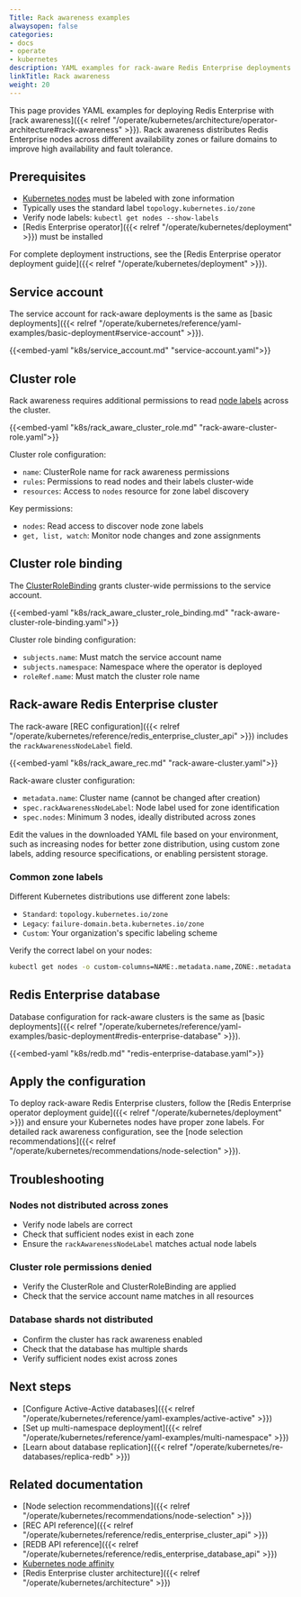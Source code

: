 ```yaml
---
Title: Rack awareness examples
alwaysopen: false
categories:
- docs
- operate
- kubernetes
description: YAML examples for rack-aware Redis Enterprise deployments that distribute nodes across availability zones.
linkTitle: Rack awareness
weight: 20
---
```


This page provides YAML examples for deploying Redis Enterprise with [rack awareness]({{< relref "/operate/kubernetes/architecture/operator-architecture#rack-awareness" >}}). Rack awareness distributes Redis Enterprise nodes across different availability zones or failure domains to improve high availability and fault tolerance.

## Prerequisites

- [Kubernetes nodes](https://kubernetes.io/docs/concepts/architecture/nodes/) must be labeled with zone information
- Typically uses the standard label `topology.kubernetes.io/zone`
- Verify node labels: `kubectl get nodes --show-labels`
- [Redis Enterprise operator]({{< relref "/operate/kubernetes/deployment" >}}) must be installed

For complete deployment instructions, see the [Redis Enterprise operator deployment guide]({{< relref "/operate/kubernetes/deployment" >}}).

## Service account

The service account for rack-aware deployments is the same as [basic deployments]({{< relref "/operate/kubernetes/reference/yaml-examples/basic-deployment#service-account" >}}).

{{<embed-yaml "k8s/service_account.md" "service-account.yaml">}}

## Cluster role

Rack awareness requires additional permissions to read [node labels](https://kubernetes.io/docs/concepts/overview/working-with-objects/labels/) across the cluster.

{{<embed-yaml "k8s/rack_aware_cluster_role.md" "rack-aware-cluster-role.yaml">}}

Cluster role configuration:
- `name`: ClusterRole name for rack awareness permissions
- `rules`: Permissions to read nodes and their labels cluster-wide
- `resources`: Access to `nodes` resource for zone label discovery

Key permissions:
- `nodes`: Read access to discover node zone labels
- `get, list, watch`: Monitor node changes and zone assignments

## Cluster role binding

The [ClusterRoleBinding](https://kubernetes.io/docs/reference/access-authn-authz/rbac/#rolebinding-and-clusterrolebinding) grants cluster-wide permissions to the service account.

{{<embed-yaml "k8s/rack_aware_cluster_role_binding.md" "rack-aware-cluster-role-binding.yaml">}}

Cluster role binding configuration:
- `subjects.name`: Must match the service account name
- `subjects.namespace`: Namespace where the operator is deployed
- `roleRef.name`: Must match the cluster role name

## Rack-aware Redis Enterprise cluster

The rack-aware [REC configuration]({{< relref "/operate/kubernetes/reference/redis_enterprise_cluster_api" >}}) includes the `rackAwarenessNodeLabel` field.

{{<embed-yaml "k8s/rack_aware_rec.md" "rack-aware-cluster.yaml">}}

Rack-aware cluster configuration:
- `metadata.name`: Cluster name (cannot be changed after creation)
- `spec.rackAwarenessNodeLabel`: Node label used for zone identification
- `spec.nodes`: Minimum 3 nodes, ideally distributed across zones

Edit the values in the downloaded YAML file based on your environment, such as increasing nodes for better zone distribution, using custom zone labels, adding resource specifications, or enabling persistent storage.

### Common zone labels

Different Kubernetes distributions use different zone labels:
- `Standard`: `topology.kubernetes.io/zone`
- `Legacy`: `failure-domain.beta.kubernetes.io/zone`
- `Custom`: Your organization's specific labeling scheme

Verify the correct label on your nodes:

```bash
kubectl get nodes -o custom-columns=NAME:.metadata.name,ZONE:.metadata.labels.'topology\.kubernetes\.io/zone'
```

## Redis Enterprise database

Database configuration for rack-aware clusters is the same as [basic deployments]({{< relref "/operate/kubernetes/reference/yaml-examples/basic-deployment#redis-enterprise-database" >}}).

{{<embed-yaml "k8s/redb.md" "redis-enterprise-database.yaml">}}

## Apply the configuration

To deploy rack-aware Redis Enterprise clusters, follow the [Redis Enterprise operator deployment guide]({{< relref "/operate/kubernetes/deployment" >}}) and ensure your Kubernetes nodes have proper zone labels. For detailed rack awareness configuration, see the [node selection recommendations]({{< relref "/operate/kubernetes/recommendations/node-selection" >}}).

## Troubleshooting

### Nodes not distributed across zones
- Verify node labels are correct
- Check that sufficient nodes exist in each zone
- Ensure the `rackAwarenessNodeLabel` matches actual node labels

### Cluster role permissions denied
- Verify the ClusterRole and ClusterRoleBinding are applied
- Check that the service account name matches in all resources

### Database shards not distributed
- Confirm the cluster has rack awareness enabled
- Check that the database has multiple shards
- Verify sufficient nodes exist across zones

## Next steps

- [Configure Active-Active databases]({{< relref "/operate/kubernetes/reference/yaml-examples/active-active" >}})
- [Set up multi-namespace deployment]({{< relref "/operate/kubernetes/reference/yaml-examples/multi-namespace" >}})
- [Learn about database replication]({{< relref "/operate/kubernetes/re-databases/replica-redb" >}})

## Related documentation

- [Node selection recommendations]({{< relref "/operate/kubernetes/recommendations/node-selection" >}})
- [REC API reference]({{< relref "/operate/kubernetes/reference/redis_enterprise_cluster_api" >}})
- [REDB API reference]({{< relref "/operate/kubernetes/reference/redis_enterprise_database_api" >}})
- [Kubernetes node affinity](https://kubernetes.io/docs/concepts/scheduling-eviction/assign-pod-node/)
- [Redis Enterprise cluster architecture]({{< relref "/operate/kubernetes/architecture" >}})
